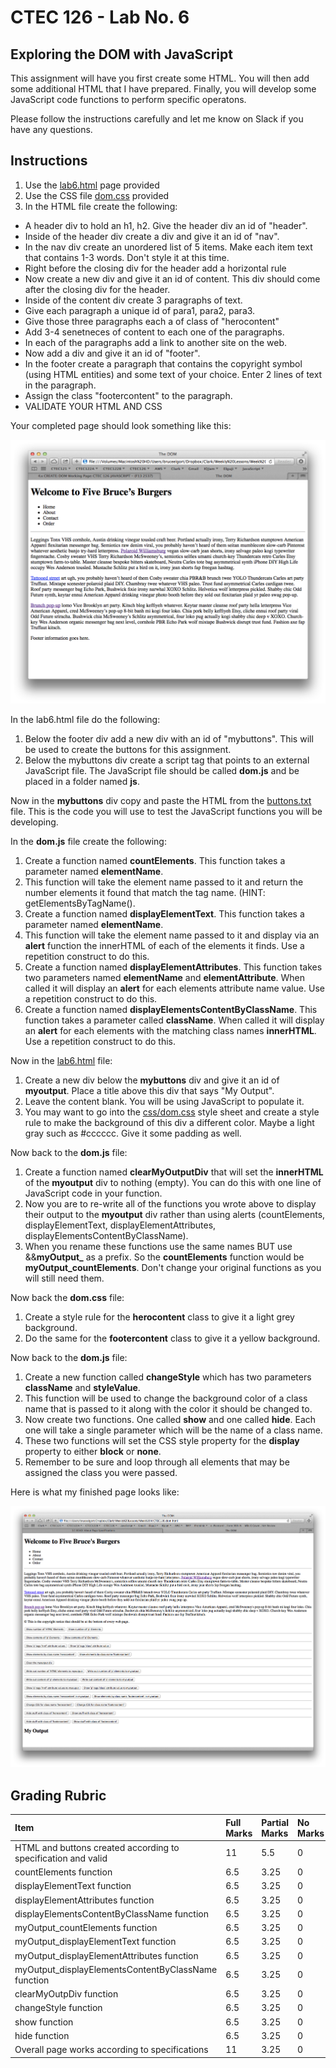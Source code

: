 # CTEC 126 - Lab No. 6

## Exploring the DOM with JavaScript

This assignment will have you first create some HTML. You will then add some additional HTML that I have prepared. Finally, you will develop some JavaScript code functions to perform specific operatons.

Please follow the instructions carefully and let me know on Slack if you have any questions.

## Instructions

1. Use the [lab6.html](lab6.html) page provided
2. Use the CSS file [dom.css](css/dom.css) provided
3. In the HTML file create the following:
  - A header div to hold an h1, h2. Give the header div an id of "header".
  - Inside of the header div create a div and give it an id of "nav".
  - In the nav div create an unordered list of 5 items. Make each item text that contains 1-3 words. Don't style it at this time.
  - Right before the closing div for the header add a horizontal rule
  - Now create a new div and give it an id of content. This div should come after the closing div for the header.
  - Inside of the content div create 3 paragraphs of text.
  - Give each paragraph a unique id of para1, para2, para3.
  - Give those three paragraphs each a of class of "herocontent"
  - Add 3-4 senetneces of content to each one of the paragraphs.
  - In each of the paragraphs add a link to another site on the web.
  - Now add a div and give it an id of "footer".
  - In the footer create a paragraph that contains the copyright symbol (using HTML entities) and some text of your choice. Enter 2 lines of text in the paragraph.
  - Assign the class "footercontent" to the paragraph.
  - VALIDATE YOUR HTML AND CSS

Your completed page should look something like this:

![Your page should look like this](misc/lab6.png)

In the lab6.html file do the following:

1. Below the footer div add a new div with an id of "mybuttons". This will be used to create the buttons for this assignment.
2. Below the mybuttons div create a script tag that points to an external JavaScript file. The JavaScript file should be called **dom.js** and be placed in a folder named **js**.

Now in the **mybuttons** div copy and paste the HTML from the [buttons.txt](misc/buttons.txt) file. This is the code you will use to test the JavaScript functions you will be developing.

In the **dom.js** file create the following:

1. Create a function named **countElements**. This function takes a parameter named **elementName**.
2. This function will take the element name passed to it and return the number elements it found that match the tag name. (HINT: getElementsByTagName().
3. Create a function named **displayElementText**. This function takes a parameter named **elementName**.
4. This function will take the element name passed to it and display via an **alert** function the innerHTML of each of the elements it finds. Use a repetition construct to do this.
5. Create a function named **displayElementAttributes**. This function takes two parameters named **elementName** and **elementAttribute**. When called it will display an **alert** for each elements attribute name value. Use a repetition construct to do this.
6. Create a function named **displayElementsContentByClassName**. This function takes a parameter called **className**. When called it will display an **alert** for each elements with the matching class names **innerHTML**. Use a repetition construct to do this.

Now in the [lab6.html](lab6.html) file:

1. Create a new div below the **mybuttons** div and give it an id of **myoutput**. Place a title above this div that says "My Output".
2. Leave the content blank. You will be using JavaScript to populate it.
3. You may want to go into the [css/dom.css](css/dom.css) style sheet and create a style rule to make the background of this div a different color. Maybe a light gray such as #cccccc. Give it some padding as well.

Now back to the **dom.js** file:

1. Create a function named **clearMyOutputDiv** that will set the **innerHTML** of the **myoutput** div to nothing (empty). You can do this with one line of JavaScript code in your function.
2. Now you are to re-write all of the functions you wrote above to display their output to the **myoutput** div rather than using alerts (countElements, displayElementText, displayElementAttributes, displayElementsContentByClassName).
3. When you rename these functions use the same names BUT use &&**myOutput_** as a prefix. So the **countElements** function would be **myOutput_countElements**. Don't change your original functions as you will still need them.

Now back the **dom.css** file:

1. Create a style rule for the **herocontent** class to give it a light grey background.
2. Do the same for the **footercontent** class to give it a yellow background.

Now back to the **dom.js** file:

1. Create a new function called **changeStyle** which has two parameters **className** and **styleValue**.
2. This function will be used to change the background color of a class name that is passed to it along with the color it should be changed to.
3. Now create two functions. One called **show** and one called **hide**. Each one will take a single parameter which will be the name of a class name.
4. These two functions will set the CSS style property for the **display** property to either **block** or **none**.
5. Remember to be sure and loop through all elements that may be assigned the class you were passed.

Here is what my finished page looks like:

![lab6-finished.png](misc/lab6-finished.png)

## Grading Rubric

| Item | Full Marks | Partial Marks | No Marks  |
|:--|:--|:--|:--|
| HTML and buttons created according to specification and valid | 11 | 5.5 | 0 |
| countElements function | 6.5 | 3.25 | 0 |
| displayElementText function | 6.5 | 3.25 | 0 |
| displayElementAttributes function | 6.5 | 3.25 | 0 |
| displayElementsContentByClassName function | 6.5 | 3.25 | 0 |
| myOutput_countElements function | 6.5 | 3.25 | 0 |
| myOutput_displayElementText function | 6.5 | 3.25 | 0 |
| myOutput_displayElementAttributes function | 6.5 | 3.25 | 0 |
| myOutput_displayElementsContentByClassName function | 6.5 | 3.25 | 0 |
| clearMyOutpDiv function | 6.5 | 3.25 | 0 |
| changeStyle function | 6.5 | 3.25 | 0 |
| show function | 6.5 | 3.25 | 0 |
| hide function | 6.5 | 3.25 | 0 |
| Overall page works according to specifications | 11 | 3.25 | 0 |
